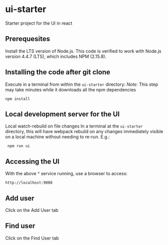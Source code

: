 ui-starter
=========
Starter project for the UI in react

## Prerequesites
Install the LTS version of Node.js.  This code is verified to work with Node.js version 4.4.7 (LTS), which includes NPM (2.15.8).

## Installing the code after git clone
Execute in a terminal from within the `ui-starter` directory:
*Note*: This step may take minutes while it downloads all the npm dependencies

    npm install

## Local development server for the UI
Local watch-rebuild on file changes
In a terminal at the `ui-starter` directory, this will have webpack rebuild on any changes immediately visible on a local machine without needing to re-run. E.g.:

     npm run ui

## Accessing the UI
With the above ^ service running, use a browser to access:

    http://localhost:9000
    
## Add user
Click on the Add User tab

## Find user
Click on the Find User tab
